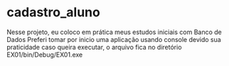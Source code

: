 # cadastro_aluno

Nesse projeto, eu coloco em prática meus estudos iniciais com Banco de Dados
Preferi tomar por inicio uma aplicação usando console devido sua praticidade
caso queira executar, o arquivo fica no diretório EX01/bin/Debug/EX01.exe
